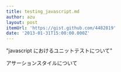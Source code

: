```yaml
---
title: testing_javascript.md
author: azu
layout: post
itemUrl: 'https://gist.github.com/4482819'
date: '2013-01-31T15:00:00.000Z'
---
```

"javascript におけるユニットテストについて"

アサーションスタイルについて
